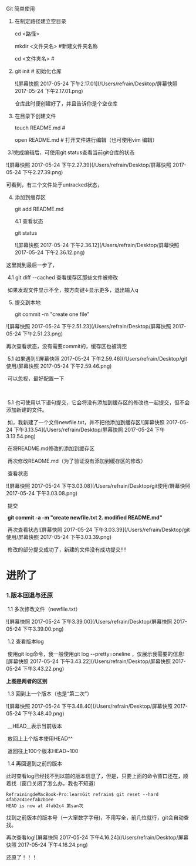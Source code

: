 Git 简单使用

1. 在制定路径建立空目录

   cd  <路径>

   mkdir <文件夹名>     #新建文件夹名称

   cd  <文件夹名>   # 

2. git init  # 初始化仓库

   ![屏幕快照 2017-05-24 下午2.17.01](/Users/refrain/Desktop/屏幕快照 2017-05-24 下午2.17.01.png)

   仓库此时便创建好了，并且告诉你是个空仓库



3. 在目录下创建文件

   touch README.md    #

   open README.md  # 打开文件进行编辑（也可使用vim 编辑）



​	3.1完成编辑后，可使用git status查看当前git仓库的状态

![屏幕快照 2017-05-24 下午2.27.39](/Users/refrain/Desktop/屏幕快照 2017-05-24 下午2.27.39.png)

可看到，有三个文件处于untracked状态，



4. 添加到缓存区

   git add README.md 

   4.1 查看状态

   git status

   ![屏幕快照 2017-05-24 下午2.36.12](/Users/refrain/Desktop/屏幕快照 2017-05-24 下午2.36.12.png)

这里就到最后一步了，

​	4.1    git diff --cached   查看缓存区那些文件被修改

​		如果发现文件显示不全，按方向键↓显示更多，退出输入q

5. 提交到本地

   git commit -m "create one file"

![屏幕快照 2017-05-24 下午2.51.23](/Users/refrain/Desktop/屏幕快照 2017-05-24 下午2.51.23.png)

再次查看状态，没有需要commit的，缓存区也被清空

​	5.1 如果遇到![屏幕快照 2017-05-24 下午2.59.46](/Users/refrain/Desktop/git使用/屏幕快照 2017-05-24 下午2.59.46.png)

​	可以忽视，最好配置一下

​	

​	5.1 也可使用以下语句提交，它会将没有添加到缓存区的修改也一起提交，但不会添加新建的文件。

​	如，我新建了一个文件newfile.txt，并不把他添加到缓存区![屏幕快照 2017-05-24 下午3.13.54](/Users/refrain/Desktop/屏幕快照 2017-05-24 下午3.13.54.png)

​	在将README.md修改的添加到缓存区

​	再次修改README.md（为了验证没有添加到缓存区的修改）

​	查看状态

![屏幕快照 2017-05-24 下午3.03.08](/Users/refrain/Desktop/git使用/屏幕快照 2017-05-24 下午3.03.08.png)



​	提交

​	__git commit -a -m "create newfile.txt 2. modified README.md"__

​	再次查看状态![屏幕快照 2017-05-24 下午3.03.39](/Users/refrain/Desktop/git使用/屏幕快照 2017-05-24 下午3.03.39.png)

​	修改的部分提交成功了，新建的文件没有成功提交!!!!



# 进阶了

### 1.版本回退与还原

​	1.1 多次修改文件（newfile.txt）

![屏幕快照 2017-05-24 下午3.39.00](/Users/refrain/Desktop/屏幕快照 2017-05-24 下午3.39.00.png)

​	1.2 查看版本log

​		使用git log命令，我一般使用git log --pretty=oneline ，仅展示我需要的信息![屏幕快照 2017-05-24 下午3.43.22](/Users/refrain/Desktop/屏幕快照 2017-05-24 下午3.43.22.png) 

__上图是两者的区别__

​	1.3 回到上一个版本（也是“第二次”）

![屏幕快照 2017-05-24 下午3.48.40](/Users/refrain/Desktop/屏幕快照 2017-05-24 下午3.48.40.png)

​	__HEAD__表示当前版本

​	放回上上个版本使用HEAD^^

​	返回往上100个版本HEAD~100



​	1.4 再回退到之前的版本

​		此时查看log已经找不到以前的版本信息了，但是，只要上面的命令窗口还在，顺着找（窗口关闭了怎么办，我也不知道）

~~~
RefrainingdeMacBook-Pro:learnGit refrain$ git reset --hard 4fab2c41eefab2b1ee
HEAD is now at 4fab2c4 第san次

~~~

​	找到之前版本的版本号（一大窜数字字母)，不用写全，前几位就行，git会自动查找。

再次查看log![屏幕快照 2017-05-24 下午4.16.24](/Users/refrain/Desktop/屏幕快照 2017-05-24 下午4.16.24.png)

还原了！！！

